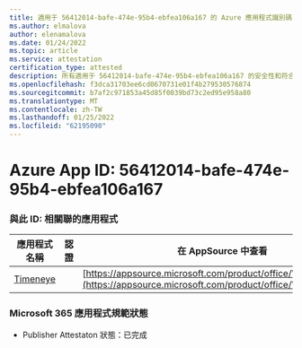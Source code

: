 ```yaml
---
title: 適用于 56412014-bafe-474e-95b4-ebfea106a167 的 Azure 應用程式識別碼資訊
ms.author: elmalova
author: elenamalova
ms.date: 01/24/2022
ms.topic: article
ms.service: attestation
certification_type: attested
description: 所有適用于 56412014-bafe-474e-95b4-ebfea106a167 的安全性和符合性資訊資訊。
ms.openlocfilehash: f3dca31703ee6cd0670731e01f4b279530576874
ms.sourcegitcommit: b7af2c971853a45d85f0039bd73c2ed95e958a80
ms.translationtype: MT
ms.contentlocale: zh-TW
ms.lasthandoff: 01/25/2022
ms.locfileid: "62195090"
---
```

# <a name="azure-app-id-56412014-bafe-474e-95b4-ebfea106a167"></a>Azure App ID: 56412014-bafe-474e-95b4-ebfea106a167


### <a name="apps-associated-with-this-id"></a>與此 ID: 相關聯的應用程式
| **應用程式名稱** | **認證** | **在 AppSource 中查看** |
|--------------|---------------|-----------------------|
| [Timeneye](https://docs.microsoft.com/microsoft-365-app-certification/forward/WA200001950) |  | [https://appsource.microsoft.com/product/office/WA200001950](https://appsource.microsoft.com/product/office/WA200001950) |

### <a name="microsoft-365-app-compliance-status"></a>Microsoft 365 應用程式規範狀態
- Publisher Attestaton 狀態：已完成
